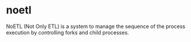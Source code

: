 # noetl
NoETL (Not Only ETL) is a system to manage the sequence of the process execution by controlling forks and child processes. 
